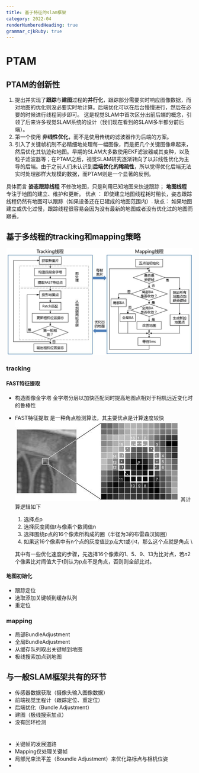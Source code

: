 ```yaml
---
title: 基于特征的slam框架
category: 2022-04
renderNumberedHeading: true
grammar_cjkRuby: true
---
```


# PTAM
## PTAM的创新性
1. 提出并实现了**跟踪**与**建图**过程的**并行化**，跟踪部分需要实时响应图像数据，而对地图的优化则没必要实时地计算。后端优化可以在后台慢慢进行，然后在必要的时候进行线程同步即可。 这是视觉SLAM中首次区分出前后端的概念，引领了后来许多视觉SLAM系统的设计（我们现在看到的SLAM多半都分前后端）。
2. 第一个使用 **非线性优化**，而不是使用传统的滤波器作为后端的方案。
3. 引入了关键帧机制不必精细地处理每一幅图像，而是把几个关键图像串起来，然后优化其轨迹和地图。早期的SLAM大多数使用EKF滤波器或其变种，以及粒子滤波器等；在PTAM之后，视觉SLAM研究逐渐转向了以非线性优化为主导的后端。由于之前人们未认识到**后端优化的稀疏性**，所以觉得优化后端无法实时处理那样大规模的数据，而PTAM则是一个显著的反例。

具体而言
**姿态跟踪线程** 不修改地图，只是利用已知地图来快速跟踪；
**地图线程** 专注于地图的建立、维护和更新。
优点 ： 即使建立地图线程耗时稍长，姿态跟踪线程仍然有地图可以跟踪（如果设备还在已建成的地图范围内）.
缺点： 如果地图建立或优化过慢，跟踪线程很容易会因为没有最新的地图或者没有优化过的地图而跟丢。
## 基于多线程的tracking和mapping策略




![enter description here](./images/1649656320827.png)
### tracking
####  FAST特征提取
- 构造图像金字塔
  金字塔分层以加快匹配同时提高地图点相对于相机远近变化时的鲁棒性
- FAST特征提取
  是一种角点检测算法，其主要优点是计算速度较快
  ![enter description here](./images/1649663013761.png)
  其计算逻辑如下
  1. 选择点p
  2. 选择灰度阈值t与像素个数阈值n
  3. 选择围绕p点的16个像素所构成的圈（半径为3的布雷森汉姆圈）
  4. 如果这16个像素中有n个点的灰度值比p点大t或小t，那么这个点就是角点 \
  
  其中有一些优化速度的步骤，先选择16个像素的1、5、9、13为比对点，若$n2$个像素比对阈值大于t则认为p点不是角点，否则则全部比对。
#### 地图初始化
- 跟踪定位
- 选取添加关键帧到缓存队列
- 重定位
### mapping
- 局部BundleAdjustment
- 全局BundleAdjustment
- 从缓存队列取出关键帧到地图
- 极线搜索加点到地图

## 与一般SLAM框架共有的环节
- 传感器数据获取（摄像头输入图像数据）
- 前端视觉里程计（跟踪定位、重定位）
- 后端优化（Bundle Adjustment）
- 建图（极线搜索加点）
- 没有回环检测

# 
- 关键帧的发展道路
- Mapping仅处理关键帧
- 局部光束法平差（Boundle Adjustment）来优化路标点与相机位姿
- 
